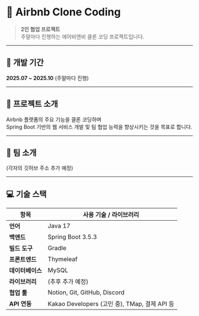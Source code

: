 # 🏡 Airbnb Clone Coding

> **2인 협업 프로젝트**  
> 주말마다 진행하는 에어비앤비 클론 코딩 프로젝트입니다.

---

## 📅 개발 기간
**2025.07 ~ 2025.10** (주말마다 진행)

---

## 🚀 프로젝트 소개
Airbnb 플랫폼의 주요 기능을 클론 코딩하며  
Spring Boot 기반의 웹 서비스 개발 및 팀 협업 능력을 향상시키는 것을 목표로 합니다.

---

## 👥 팀 소개
(각자의 깃허브 주소 추가 예정)

---

## 💻 기술 스택

| 항목           | 사용 기술 / 라이브러리       |
|----------------|------------------------------|
| **언어**        | Java 17                      |
| **백엔드**      | Spring Boot 3.5.3            |
| **빌드 도구**   | Gradle                       |
| **프론트엔드**  | Thymeleaf                    |
| **데이터베이스**| MySQL                        |
| **라이브러리**  | (추후 추가 예정)             |
| **협업 툴**     | Notion, Git, GitHub, Discord |
| **API 연동**    | Kakao Developers (고민 중), TMap, 결제 API 등 |
